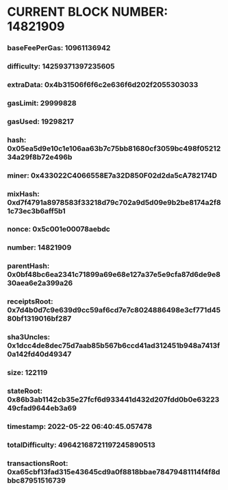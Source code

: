 # CURRENT BLOCK NUMBER: 14821909

### baseFeePerGas: 10961136942
### difficulty: 14259371397235605
### extraData: 0x4b31506f6f6c2e636f6d202f2055303033
### gasLimit: 29999828
### gasUsed: 19298217
### hash: 0x05ea5d9e10c1e106aa63b7c75bb81680cf3059bc498f0521234a29f8b72e496b
### miner: 0x433022C4066558E7a32D850F02d2da5cA782174D
### mixHash: 0xd7f4791a8978583f33218d79c702a9d5d09e9b2be8174a2f81c73ec3b6aff5b1
### nonce: 0x5c001e00078aebdc
### number: 14821909
### parentHash: 0x0bf48bc6ea2341c71899a69e68e127a37e5e9cfa87d6de9e830aea6e2a399a26
### receiptsRoot: 0x7d4b0d7c9e639d9cc59af6cd7e7c8024886498e3cf771d4580bf1319016bf287
### sha3Uncles: 0x1dcc4de8dec75d7aab85b567b6ccd41ad312451b948a7413f0a142fd40d49347
### size: 122119
### stateRoot: 0x86b3ab1142cb35e27fcf6d933441d432d207fdd0b0e6322349cfad9644eb3a69
### timestamp: 2022-05-22 06:40:45.057478
### totalDifficulty: 49642168721197245890513
### transactionsRoot: 0xa65cbf13fad315e43645cd9a0f8818bbae78479481114f4f8dbbc87951516739
